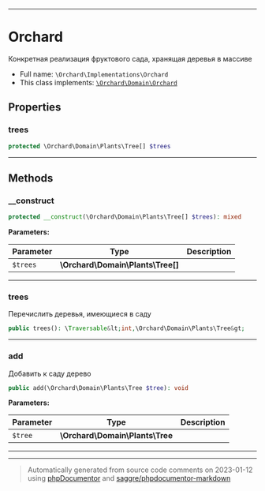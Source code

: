 ***

# Orchard

Конкретная реализация фруктового сада,
хранящая деревья в массиве



* Full name: `\Orchard\Implementations\Orchard`
* This class implements:
[`\Orchard\Domain\Orchard`](../Domain/Orchard.md)



## Properties


### trees



```php
protected \Orchard\Domain\Plants\Tree[] $trees
```






***

## Methods


### __construct



```php
protected __construct(\Orchard\Domain\Plants\Tree[] $trees): mixed
```








**Parameters:**

| Parameter | Type | Description |
|-----------|------|-------------|
| `$trees` | **\Orchard\Domain\Plants\Tree[]** |  |




***

### trees

Перечислить деревья, имеющиеся в саду

```php
public trees(): \Traversable&lt;int,\Orchard\Domain\Plants\Tree&gt;
```











***

### add

Добавить к саду дерево

```php
public add(\Orchard\Domain\Plants\Tree $tree): void
```








**Parameters:**

| Parameter | Type | Description |
|-----------|------|-------------|
| `$tree` | **\Orchard\Domain\Plants\Tree** |  |




***


***
> Automatically generated from source code comments on 2023-01-12 using [phpDocumentor](http://www.phpdoc.org/) and [saggre/phpdocumentor-markdown](https://github.com/Saggre/phpDocumentor-markdown)
